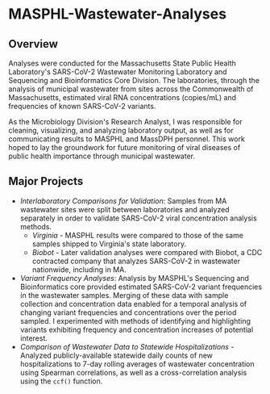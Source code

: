# MASPHL-Wastewater-Analyses

## Overview
Analyses were conducted for the Massachusetts State Public Health Laboratory's SARS-CoV-2 Wastewater Monitoring Laboratory and Sequencing and Bioinformatics Core Division. The laboratories, through the analysis of municipal wastewater from sites across the Commonwealth of Massachusetts, estimated viral RNA concentrations (copies/mL) and frequencies of known SARS-CoV-2 variants.

As the Microbiology Division's Research Analyst, I was responsible for cleaning, visualizing, and analyzing laboratory output, as well as for communicating results to MASPHL and MassDPH personnel. This work hoped to lay the groundwork for future monitoring of viral diseases of public health importance through municipal wastewater.

## Major Projects
- _Interlaboratory Comparisons for Validation_: Samples from MA wastewater sites were split between laboratories and analyzed separately in order to validate SARS-CoV-2 viral concentration analysis methods. 
  - _Virginia_ - MASPHL results were compared to those of the same samples shipped to Virginia's state laboratory.
  - _Biobot_ - Later validation analyses were compared with Biobot, a CDC contracted company that analyzes SARS-CoV-2 in wastewater nationwide, including in MA. 
- _Variant Frequency Analyses_: Analysis by MASPHL's Sequencing and Bioinformatics core provided estimated SARS-CoV-2 variant frequencies in the wastewater samples. Merging of these data with sample collection and concentration data enabled for a temporal analysis of changing variant frequencies and concentrations over the period sampled. I experimented with methods of identifying and highlighting variants exhibiting frequency and concentration increases of potential interest.
- _Comparison of Wastewater Data to Statewide Hospitalizations_ - Analyzed publicly-available statewide daily counts of new hospitalizations to 7-day rolling averages of wastewater concentration using Spearman correlations, as well as a cross-correlation analysis using the `ccf()` function.
